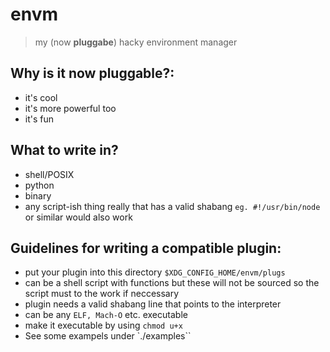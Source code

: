 # envm

> my (now **pluggabe**) hacky environment manager

Why is it now pluggable?:
---
- it's cool
- it's more powerful too
- it's fun

What to write in?
---
- shell/POSIX
- python
- binary
- any script-ish thing really that has a valid shabang
  ``eg. #!/usr/bin/node`` or similar would also work

Guidelines for writing a compatible plugin:
---
- put your plugin into this directory `$XDG_CONFIG_HOME/envm/plugs`
- can be a shell script with functions but these will not be sourced
  so the script must to the work if neccessary
- plugin needs a valid shabang line that points to the interpreter
- can be any ``ELF, Mach-O`` etc. executable
- make it executable by using ``chmod u+x``
- See some exampels under `./examples``

